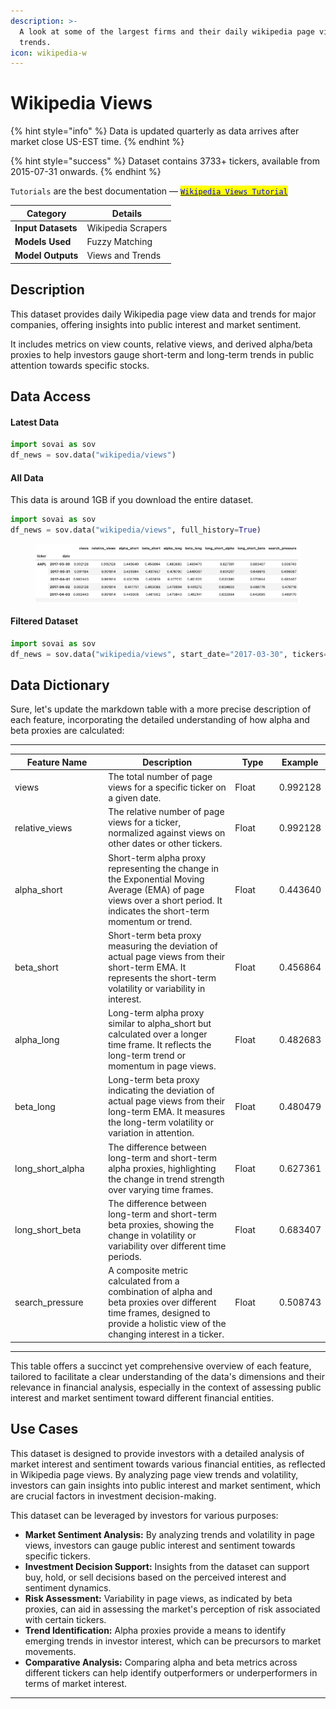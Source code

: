 ```yaml
---
description: >-
  A look at some of the largest firms and their daily wikipedia page views and
  trends.
icon: wikipedia-w
---
```


# Wikipedia Views

{% hint style="info" %}
Data is updated quarterly as data arrives after market close US-EST time.
{% endhint %}

{% hint style="success" %}
Dataset contains 3733+ tickers, available from 2015-07-31 onwards.
{% endhint %}

`Tutorials` are the best documentation — [<mark style="color:blue;">`Wikipedia Views Tutorial`</mark>](https://colab.research.google.com/github/sovai-research/sovai-public/blob/main/notebooks/datasets/Wikipedia.ipynb)

<table data-column-title-hidden data-view="cards"><thead><tr><th>Category</th><th>Details</th></tr></thead><tbody><tr><td><strong>Input Datasets</strong></td><td>Wikipedia Scrapers</td></tr><tr><td><strong>Models Used</strong></td><td>Fuzzy Matching</td></tr><tr><td><strong>Model Outputs</strong></td><td>Views and Trends</td></tr></tbody></table>

## Description

This dataset provides daily Wikipedia page view data and trends for major companies, offering insights into public interest and market sentiment.

It includes metrics on view counts, relative views, and derived alpha/beta proxies to help investors gauge short-term and long-term trends in public attention towards specific stocks.

## Data Access

#### Latest Data

```python
import sovai as sov
df_news = sov.data("wikipedia/views")
```

#### All Data

This data is around 1GB if you download the entire dataset.

```python
import sovai as sov
df_news = sov.data("wikipedia/views", full_history=True)
```

<figure><img src="../../.gitbook/assets/wikipedia_views_1 (2).png" alt=""><figcaption></figcaption></figure>

#### Filtered Dataset

```python
import sovai as sov
df_news = sov.data("wikipedia/views", start_date="2017-03-30", tickers=["MSFT","TSLA"])
```

## Data Dictionary

Sure, let's update the markdown table with a more precise description of each feature, incorporating the detailed understanding of how alpha and beta proxies are calculated:

***

<table><thead><tr><th width="176">Feature Name</th><th width="371">Description</th><th width="95">Type</th><th>Example</th></tr></thead><tbody><tr><td>views</td><td>The total number of page views for a specific ticker on a given date.</td><td>Float</td><td>0.992128</td></tr><tr><td>relative_views</td><td>The relative number of page views for a ticker, normalized against views on other dates or other tickers.</td><td>Float</td><td>0.992128</td></tr><tr><td>alpha_short</td><td>Short-term alpha proxy representing the change in the Exponential Moving Average (EMA) of page views over a short period. It indicates the short-term momentum or trend.</td><td>Float</td><td>0.443640</td></tr><tr><td>beta_short</td><td>Short-term beta proxy measuring the deviation of actual page views from their short-term EMA. It represents the short-term volatility or variability in interest.</td><td>Float</td><td>0.456864</td></tr><tr><td>alpha_long</td><td>Long-term alpha proxy similar to alpha_short but calculated over a longer time frame. It reflects the long-term trend or momentum in page views.</td><td>Float</td><td>0.482683</td></tr><tr><td>beta_long</td><td>Long-term beta proxy indicating the deviation of actual page views from their long-term EMA. It measures the long-term volatility or variation in attention.</td><td>Float</td><td>0.480479</td></tr><tr><td>long_short_alpha</td><td>The difference between long-term and short-term alpha proxies, highlighting the change in trend strength over varying time frames.</td><td>Float</td><td>0.627361</td></tr><tr><td>long_short_beta</td><td>The difference between long-term and short-term beta proxies, showing the change in volatility or variability over different time periods.</td><td>Float</td><td>0.683407</td></tr><tr><td>search_pressure</td><td>A composite metric calculated from a combination of alpha and beta proxies over different time frames, designed to provide a holistic view of the changing interest in a ticker.</td><td>Float</td><td>0.508743</td></tr></tbody></table>

***

This table offers a succinct yet comprehensive overview of each feature, tailored to facilitate a clear understanding of the data's dimensions and their relevance in financial analysis, especially in the context of assessing public interest and market sentiment toward different financial entities.

## Use Cases

This dataset is designed to provide investors with a detailed analysis of market interest and sentiment towards various financial entities, as reflected in Wikipedia page views. By analyzing page view trends and volatility, investors can gain insights into public interest and market sentiment, which are crucial factors in investment decision-making.

This dataset can be leveraged by investors for various purposes:

* **Market Sentiment Analysis:** By analyzing trends and volatility in page views, investors can gauge public interest and sentiment towards specific tickers.
* **Investment Decision Support:** Insights from the dataset can support buy, hold, or sell decisions based on the perceived interest and sentiment dynamics.
* **Risk Assessment:** Variability in page views, as indicated by beta proxies, can aid in assessing the market's perception of risk associated with certain tickers.
* **Trend Identification:** Alpha proxies provide a means to identify emerging trends in investor interest, which can be precursors to market movements.
* **Comparative Analysis:** Comparing alpha and beta metrics across different tickers can help identify outperformers or underperformers in terms of market interest.

***
